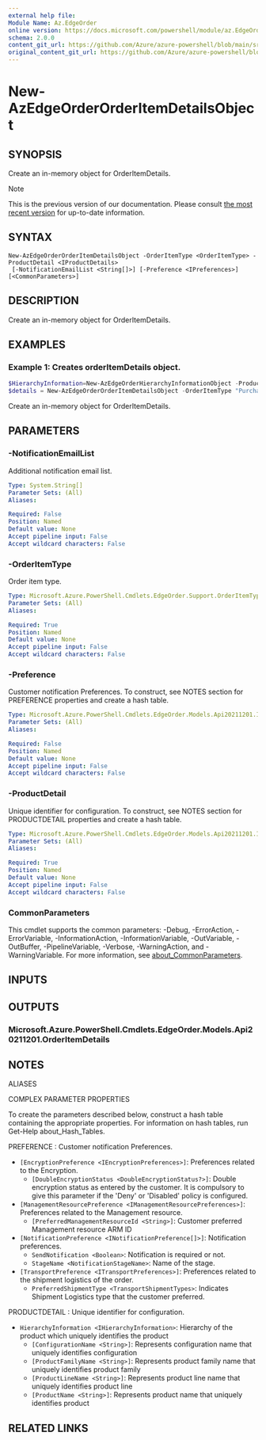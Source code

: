 ```yaml
---
external help file: 
Module Name: Az.EdgeOrder
online version: https://docs.microsoft.com/powershell/module/az.EdgeOrder/new-AzEdgeOrderOrderItemDetailsObject
schema: 2.0.0
content_git_url: https://github.com/Azure/azure-powershell/blob/main/src/EdgeOrder/help/New-AzEdgeOrderOrderItemDetailsObject.md
original_content_git_url: https://github.com/Azure/azure-powershell/blob/main/src/EdgeOrder/help/New-AzEdgeOrderOrderItemDetailsObject.md
---
```


# New-AzEdgeOrderOrderItemDetailsObject

## SYNOPSIS
Create an in-memory object for OrderItemDetails.

> [!NOTE]
>This is the previous version of our documentation. Please consult [the most recent version](/powershell/module/az.edgeorder/new-azedgeorderorderitemdetailsobject) for up-to-date information.

## SYNTAX

```
New-AzEdgeOrderOrderItemDetailsObject -OrderItemType <OrderItemType> -ProductDetail <IProductDetails>
 [-NotificationEmailList <String[]>] [-Preference <IPreferences>] [<CommonParameters>]
```

## DESCRIPTION
Create an in-memory object for OrderItemDetails.

## EXAMPLES

### Example 1: Creates orderItemDetails object.
```powershell
$HierarchyInformation=New-AzEdgeOrderHierarchyInformationObject -ProductFamilyName "azurestackedge" -ProductLineName "azurestackedge" -ProductName "azurestackedgegpu" -ConfigurationName "EdgeP_High"
$details = New-AzEdgeOrderOrderItemDetailsObject -OrderItemType "Purchase"  -ProductDetail  @{"HierarchyInformation"=$HierarchyInformation}
```

Create an in-memory object for OrderItemDetails.

## PARAMETERS

### -NotificationEmailList
Additional notification email list.

```yaml
Type: System.String[]
Parameter Sets: (All)
Aliases:

Required: False
Position: Named
Default value: None
Accept pipeline input: False
Accept wildcard characters: False
```

### -OrderItemType
Order item type.

```yaml
Type: Microsoft.Azure.PowerShell.Cmdlets.EdgeOrder.Support.OrderItemType
Parameter Sets: (All)
Aliases:

Required: True
Position: Named
Default value: None
Accept pipeline input: False
Accept wildcard characters: False
```

### -Preference
Customer notification Preferences.
To construct, see NOTES section for PREFERENCE properties and create a hash table.

```yaml
Type: Microsoft.Azure.PowerShell.Cmdlets.EdgeOrder.Models.Api20211201.IPreferences
Parameter Sets: (All)
Aliases:

Required: False
Position: Named
Default value: None
Accept pipeline input: False
Accept wildcard characters: False
```

### -ProductDetail
Unique identifier for configuration.
To construct, see NOTES section for PRODUCTDETAIL properties and create a hash table.

```yaml
Type: Microsoft.Azure.PowerShell.Cmdlets.EdgeOrder.Models.Api20211201.IProductDetails
Parameter Sets: (All)
Aliases:

Required: True
Position: Named
Default value: None
Accept pipeline input: False
Accept wildcard characters: False
```

### CommonParameters
This cmdlet supports the common parameters: -Debug, -ErrorAction, -ErrorVariable, -InformationAction, -InformationVariable, -OutVariable, -OutBuffer, -PipelineVariable, -Verbose, -WarningAction, and -WarningVariable. For more information, see [about_CommonParameters](http://go.microsoft.com/fwlink/?LinkID=113216).

## INPUTS

## OUTPUTS

### Microsoft.Azure.PowerShell.Cmdlets.EdgeOrder.Models.Api20211201.OrderItemDetails

## NOTES

ALIASES

COMPLEX PARAMETER PROPERTIES

To create the parameters described below, construct a hash table containing the appropriate properties. For information on hash tables, run Get-Help about_Hash_Tables.


PREFERENCE <IPreferences>: Customer notification Preferences.
  - `[EncryptionPreference <IEncryptionPreferences>]`: Preferences related to the Encryption.
    - `[DoubleEncryptionStatus <DoubleEncryptionStatus?>]`: Double encryption status as entered by the customer. It is compulsory to give this parameter if the 'Deny' or 'Disabled' policy is configured.
  - `[ManagementResourcePreference <IManagementResourcePreferences>]`: Preferences related to the Management resource.
    - `[PreferredManagementResourceId <String>]`: Customer preferred Management resource ARM ID
  - `[NotificationPreference <INotificationPreference[]>]`: Notification preferences.
    - `SendNotification <Boolean>`: Notification is required or not.
    - `StageName <NotificationStageName>`: Name of the stage.
  - `[TransportPreference <ITransportPreferences>]`: Preferences related to the shipment logistics of the order.
    - `PreferredShipmentType <TransportShipmentTypes>`: Indicates Shipment Logistics type that the customer preferred.

PRODUCTDETAIL <IProductDetails>: Unique identifier for configuration.
  - `HierarchyInformation <IHierarchyInformation>`: Hierarchy of the product which uniquely identifies the product
    - `[ConfigurationName <String>]`: Represents configuration name that uniquely identifies configuration
    - `[ProductFamilyName <String>]`: Represents product family name that uniquely identifies product family
    - `[ProductLineName <String>]`: Represents product line name that uniquely identifies product line
    - `[ProductName <String>]`: Represents product name that uniquely identifies product

## RELATED LINKS

